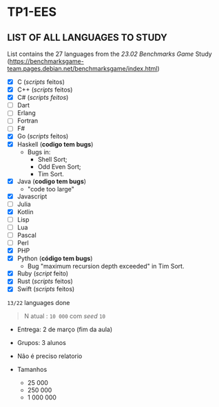 # TP1-EES

## LIST OF ALL LANGUAGES TO STUDY

List contains the 27 languages from the *23.02 Benchmarks Game* Study (https://benchmarksgame-team.pages.debian.net/benchmarksgame/index.html)

- [X] C (*scripts* feitos)
- [X] C++ (*scripts* feitos)
- [X] C# (*scripts feitos*)
- [ ] Dart
- [ ] Erlang
- [ ] Fortran
- [ ] F#
- [X] Go (*scripts* feitos)
- [X] Haskell (**codigo tem bugs**)
  - Bugs in:
    - Shell Sort;
    - Odd Even Sort;
    - Tim Sort.
- [X] Java (**codigo tem bugs**)
  - "code too large"
- [X] Javascript
- [ ] Julia
- [X] Kotlin
- [ ] Lisp
- [ ] Lua
- [ ] Pascal
- [ ] Perl
- [X] PHP
- [X] Python (**código tem bugs**)
  - Bug "maximum recursion depth exceeded" in Tim Sort. 
- [X] Ruby (*script* feito)
- [X] Rust (*scripts* feitos)
- [X] Swift (*scripts* feitos)

`13/22` languages done

> N atual : `10 000` com *seed* `10`

- Entrega: 2 de março (fim da aula)
- Grupos: 3 alunos
- Não é preciso relatorio
- Tamanhos

  - 25 000
  - 250 000
  - 1 000 000
